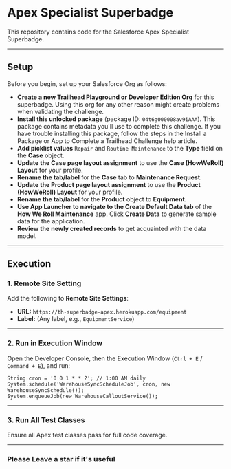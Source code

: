 # Apex Specialist Superbadge

This repository contains code for the Salesforce Apex Specialist Superbadge.

-----

## Setup

Before you begin, set up your Salesforce Org as follows:

  * **Create a new Trailhead Playground or Developer Edition Org** for this superbadge. Using this org for any other reason might create problems when validating the challenge.
  * **Install this unlocked package** (package ID: `04t6g000008av9iAAA`). This package contains metadata you'll use to complete this challenge. If you have trouble installing this package, follow the steps in the Install a Package or App to Complete a Trailhead Challenge help article.
  * **Add picklist values** `Repair` and `Routine Maintenance` to the **Type** field on the **Case** object.
  * **Update the Case page layout assignment** to use the **Case (HowWeRoll) Layout** for your profile.
  * **Rename the tab/label** for the **Case** tab to **Maintenance Request**.
  * **Update the Product page layout assignment** to use the **Product (HowWeRoll) Layout** for your profile.
  * **Rename the tab/label** for the **Product** object to **Equipment**.
  * **Use App Launcher to navigate to the Create Default Data tab** of the **How We Roll Maintenance** app. Click **Create Data** to generate sample data for the application.
  * **Review the newly created records** to get acquainted with the data model.

-----

## Execution

### 1\. Remote Site Setting

Add the following to **Remote Site Settings**:

  * **URL:** `https://th-superbadge-apex.herokuapp.com/equipment`
  * **Label:** (Any label, e.g., `EquipmentService`)

-----

### 2\. Run in Execution Window

Open the Developer Console, then the Execution Window (`Ctrl + E` / `Command + E`), and run:

```apex
String cron = '0 0 1 * * ?'; // 1:00 AM daily
System.schedule('WarehouseSyncScheduleJob', cron, new WarehouseSyncSchedule());
System.enqueueJob(new WarehouseCalloutService());
```

-----

### 3\. Run All Test Classes

Ensure all Apex test classes pass for full code coverage.

-----
### Please Leave a star if it's useful
